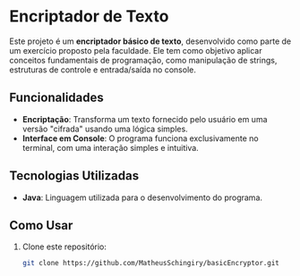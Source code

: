 # Encriptador de Texto  

Este projeto é um **encriptador básico de texto**, desenvolvido como parte de um exercício proposto pela faculdade. Ele tem como objetivo aplicar conceitos fundamentais de programação, como manipulação de strings, estruturas de controle e entrada/saída no console.  

## Funcionalidades  
- **Encriptação**: Transforma um texto fornecido pelo usuário em uma versão "cifrada" usando uma lógica simples.  
- **Interface em Console**: O programa funciona exclusivamente no terminal, com uma interação simples e intuitiva.  

## Tecnologias Utilizadas  
- **Java**: Linguagem utilizada para o desenvolvimento do programa.  

## Como Usar  
1. Clone este repositório:  
   ```bash
   git clone https://github.com/MatheusSchingiry/basicEncryptor.git
